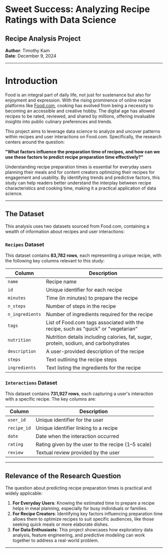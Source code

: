 # Sweet Success: Analyzing Recipe Ratings with Data Science

## Recipe Analysis Project
**Author**: Timothy Kam  
**Date**: December 9, 2024  

---

# Introduction

Food is an integral part of daily life, not just for sustenance but also for enjoyment and expression. With the rising prominence of online recipe platforms like [Food.com](https://www.food.com), cooking has evolved from being a necessity to becoming an accessible and creative hobby. The digital age has allowed recipes to be rated, reviewed, and shared by millions, offering invaluable insights into public culinary preferences and trends.

This project aims to leverage data science to analyze and uncover patterns within recipes and user interactions on Food.com. Specifically, the research centers around the question:

**"What factors influence the preparation time of recipes, and how can we use these factors to predict recipe preparation time effectively?"**

Understanding recipe preparation times is essential for everyday users planning their meals and for content creators optimizing their recipes for engagement and usability. By identifying trends and predictive factors, this study can help readers better understand the interplay between recipe characteristics and cooking time, making it a practical application of data science.

---

## The Dataset

This analysis uses two datasets sourced from Food.com, containing a wealth of information about recipes and user interactions:

### `Recipes` Dataset
This dataset contains **83,782 rows**, each representing a unique recipe, with the following key columns relevant to this study:

| Column            | Description                                                                                                     |
|-------------------|-----------------------------------------------------------------------------------------------------------------|
| ``name``            | Recipe name                                                                                                    |
| ``id``              | Unique identifier for each recipe                                                                              |
| ``minutes``         | Time (in minutes) to prepare the recipe                                                                        |
| ``n_steps``         | Number of steps in the recipe                                                                                  |
| ``n_ingredients``   | Number of ingredients required for the recipe                                                                  |
| ``tags``            | List of Food.com tags associated with the recipe, such as "quick" or "vegetarian"                              |
| ``nutrition``       | Nutrition details including calories, fat, sugar, protein, sodium, and carbohydrates                           |
| ``description``     | A user-provided description of the recipe                                                                      |
| ``steps``           | Text outlining the recipe steps                                                                               |
| ``ingredients``     | Text listing the ingredients for the recipe                                                                    |

### `Interactions` Dataset
This dataset contains **731,927 rows**, each capturing a user's interaction with a specific recipe. The key columns are:

| Column      | Description                                   |
|-------------|-----------------------------------------------|
| ``user_id``   | Unique identifier for the user               |
| ``recipe_id`` | Unique identifier linking to a recipe        |
| ``date``      | Date when the interaction occurred           |
| ``rating``    | Rating given by the user to the recipe (1–5 scale) |
| ``review``    | Textual review provided by the user          |

---

## Relevance of the Research Question

The question about predicting recipe preparation times is practical and widely applicable:

1. **For Everyday Users**: Knowing the estimated time to prepare a recipe helps in meal planning, especially for busy individuals or families.  
2. **For Recipe Creators**: Identifying key factors influencing preparation time allows them to optimize recipes to suit specific audiences, like those seeking quick meals or more elaborate dishes.  
3. **For Data Enthusiasts**: This project showcases how exploratory data analysis, feature engineering, and predictive modeling can work together to address a real-world problem.  

---


